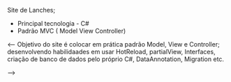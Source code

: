 Site de Lanches;

* Principal tecnologia  - C#
* Padrão MVC ( Model View Controller)

<-- Objetivo do site é colocar em prática padrão Model, View e Controller;
desenvolvendo habilidaades em usar HotReload, partialView,  Interfaces, criação de banco de dados pelo próprio C#,
DataAnnotation, Migration etc.

-->
